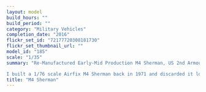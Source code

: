 ```yaml
---
layout: model
build_hours: ""
build_period: ""
category: "Military Vehicles"
completion_date: "2016"
flickr_set_id: "72177720308181730"
flickr_set_thumbnail_url: ""
model_id: "185"
scale: "1/35"
summary: "Re-Manufactured Early-Mid Production M4 Sherman, US 2nd Armoured Division, France, August 1944, 1/35 scale, [Built 2016]

I built a 1/76 scale Airfix M4 Sherman back in 1971 and discarded it long ago. It never did justice to the subject and so I decided in 2016 to make a decent M4 in 1/35 scale. This model, based on the Tamiya kit, is the result. I went to some lengths to improve the kit with aftermarket parts and realistic stowage and used reference material extensively.  "
title: "M4 Sherman"
---
```



